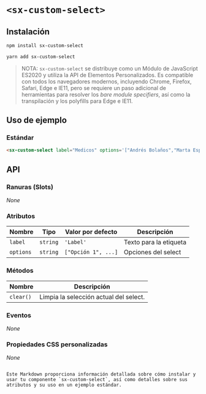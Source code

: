 
# `<sx-custom-select>`

## Instalación

```sh
npm install sx-custom-select
```

```sh
yarn add sx-custom-select
```

> NOTA: `sx-custom-select` se distribuye como un Módulo de JavaScript ES2020 y utiliza la API de Elementos Personalizados. Es compatible con todos los navegadores modernos, incluyendo Chrome, Firefox, Safari, Edge e IE11, pero se requiere un paso adicional de herramientas para resolver los _bare module specifiers_, así como la transpilación y los polyfills para Edge e IE11.

## Uso de ejemplo

### Estándar

```html
<sx-custom-select label="Medicos" options='["Andrés Bolaños","Marta Espín"]'></sx-custom-select>
```

## API

### Ranuras (Slots)

_None_

### Atributos

| Nombre    | Tipo     | Valor por defecto    | Descripción                |
| --------- | -------- | --------------------- | -------------------------- |
| `label`   | `string` | `'Label'`             | Texto para la etiqueta     |
| `options` | `string` | `["Opción 1", ...]`   | Opciones del select        |

### Métodos

| Nombre     | Descripción                                      |
| ---------- | ------------------------------------------------ |
| `clear()`  | Limpia la selección actual del select.           |

### Eventos

_None_

### Propiedades CSS personalizadas

_None_

```

Este Markdown proporciona información detallada sobre cómo instalar y usar tu componente `sx-custom-select`, así como detalles sobre sus atributos y su uso en un ejemplo estándar.